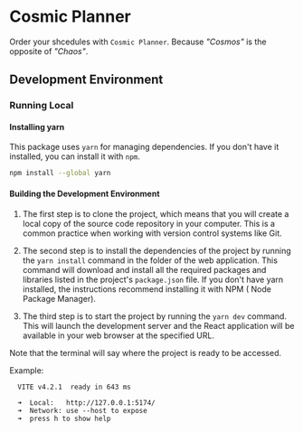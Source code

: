# Cosmic Planner

Order your shcedules with `Cosmic Planner`. Because _"Cosmos"_ is the opposite of _"Chaos"_.

## Development Environment

### Running Local

#### Installing yarn

This package uses `yarn` for managing dependencies.
If you don't have it installed, you can install it with `npm`.

```bash
npm install --global yarn
```

#### Building the Development Environment

1. The first step is to clone the project, which means that you will create a local copy of the source code repository
   in your computer. This is a common practice when working with version control systems like Git.

2. The second step is to install the dependencies of the project by running the `yarn install` command in the folder of
   the web application. This command will download and install all the required packages and libraries listed in the
   project's `package.json` file. If you don't have yarn installed, the instructions recommend installing it with NPM (
   Node Package Manager).

3. The third step is to start the project by running the `yarn dev` command. This will launch the development server and
   the React application will be available in your web browser at the specified URL.

Note that the terminal will say where the project is ready to be accessed.

Example:

```
  VITE v4.2.1  ready in 643 ms

  ➜  Local:   http://127.0.0.1:5174/
  ➜  Network: use --host to expose
  ➜  press h to show help
```